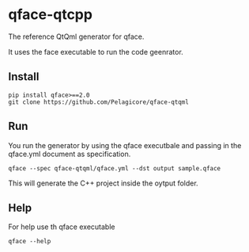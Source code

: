 # qface-qtcpp

The reference QtQml generator for qface.

It uses the face executable to run the code geenrator.

## Install

    pip install qface>==2.0
    git clone https://github.com/Pelagicore/qface-qtqml

## Run

You run the generator by using the qface executbale and passing in the qface.yml document as specification.

    qface --spec qface-qtqml/qface.yml --dst output sample.qface

This will generate the C++ project inside the oytput folder.


## Help

For help use th qface executable

    qface --help
